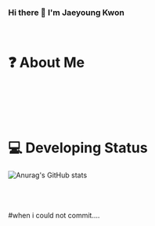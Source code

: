 ### Hi there 👋 I'm Jaeyoung Kwon

<!--
**jaylions/jaylions** is a ✨ _special_ ✨ repository because its `README.md` (this file) appears on your GitHub profile.

Here are some ideas to get you started:

- 🔭 I’m currently working on ...
- 🌱 I’m currently learning ...
- 👯 I’m looking to collaborate on ...
- 🤔 I’m looking for help with ...
- 💬 Ask me about ...
- 📫 How to reach me: ...
- 😄 Pronouns: ...
- ⚡ Fun fact: ...
-->
<br/>

# ❓ About Me

<br></br>
<br></br>
# 💻 Developing Status

![Anurag's GitHub stats](https://github-readme-stats.vercel.app/api?username=jaylions&show_icons=true&theme=radical)
<br></br>
<br></br>

#when i could not commit....
